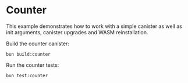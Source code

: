 # Counter

This example demonstrates how to work with a simple canister as well as init arguments, canister upgrades and WASM reinstallation.

Build the counter canister:

```shell
bun build:counter
```

Run the counter tests:

```shell
bun test:counter
```

